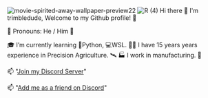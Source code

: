 ![movie-spirited-away-wallpaper-preview22](https://user-images.githubusercontent.com/4210645/230256882-e428cd27-6725-4572-bcdf-e0039fa945e3.jpg)
![R (4)](https://user-images.githubusercontent.com/4210645/230257332-f969b391-944b-4f34-a6cd-e012e8f12717.png)
Hi there 👋 I'm trimbledude, Welcome to my Github profile! 👋

👦 Pronouns: He / Him 👦

🎓 I’m currently learning 🐍Python, 💻WSL.
👨‍🌾 I have 15 years years experience in Precision Agriculture. 🛰
🏭 I work in manufacturing. 🤖

📫 "[Join my Discord Server](https://discord.gg/Xa8gGUby)"

📫 "[Add me as a friend on Discord](https://discord.com/users/trimbledude#1542)"

<!--
**trimbledude/trimbledude** is a ✨ _special_ ✨ repository because its `README.md` (this file) appears on your GitHub profile.
-->
